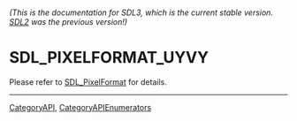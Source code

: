 ###### (This is the documentation for SDL3, which is the current stable version. [SDL2](https://wiki.libsdl.org/SDL2/) was the previous version!)
# SDL_PIXELFORMAT_UYVY

Please refer to [SDL_PixelFormat](SDL_PixelFormat) for details.

----
[CategoryAPI](CategoryAPI), [CategoryAPIEnumerators](CategoryAPIEnumerators)

